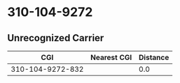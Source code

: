 # 310-104-9272
## Unrecognized Carrier


| CGI | Nearest CGI | Distance |
|-----|-------------|----------|
| 310-104-9272-832 |  | 0.0 |
